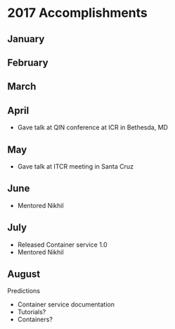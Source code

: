 # 2017 Accomplishments

## January

## February

## March

## April

* Gave talk at QIN conference at ICR in Bethesda, MD

## May

* Gave talk at ITCR meeting in Santa Cruz

## June

* Mentored Nikhil

## July

* Released Container service 1.0
* Mentored Nikhil

## August
Predictions

* Container service documentation
* Tutorials?
* Containers?